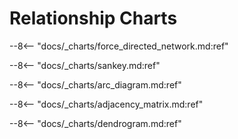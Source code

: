 # Relationship Charts

--8<-- "docs/_charts/force_directed_network.md:ref"

--8<-- "docs/_charts/sankey.md:ref"

--8<-- "docs/_charts/arc_diagram.md:ref"

--8<-- "docs/_charts/adjacency_matrix.md:ref"

--8<-- "docs/_charts/dendrogram.md:ref"